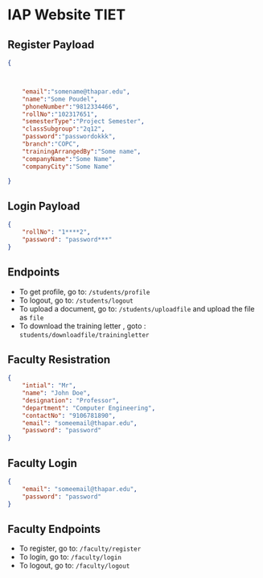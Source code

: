 # IAP Website TIET

## Register Payload

```json
{



    "email":"somename@thapar.edu",
    "name":"Some Poudel",
    "phoneNumber":"9812334466",
    "rollNo":"102317651",
    "semesterType":"Project Semester",
    "classSubgroup":"2q12",
    "password":"passwordokkk",
    "branch":"COPC",
    "trainingArrangedBy":"Some name",
    "companyName":"Some Name",
    "companyCity":"Some Name"

}
```

## Login Payload

```json
{
    "rollNo": "1****2",
    "password": "password***"
}
```

## Endpoints

- To get profile, go to: `/students/profile`
- To logout, go to: `/students/logout`
- To upload a document, go to: `/students/uploadfile` and upload the file as `file`
- To download the training letter , goto : `students/downloadfile/trainingletter`




## Faculty Resistration
```json
{
    "intial": "Mr",
    "name": "John Doe",
    "designation": "Professor",
    "department": "Computer Engineering",
    "contactNo": "9106781890",
    "email": "someemail@thapar.edu",
    "password": "password"
}
```

## Faculty Login
```json
{
    "email": "someemail@thapar.edu",
    "password": "password"
}
```


## Faculty Endpoints
- To register, go to: `/faculty/register`
- To login, go to: `/faculty/login`
- To logout, go to: `/faculty/logout`
